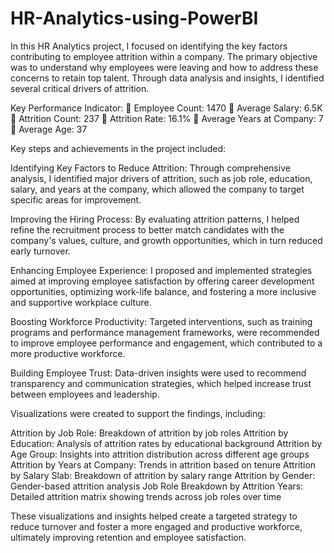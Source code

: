 # HR-Analytics-using-PowerBI

In this HR Analytics project, I focused on identifying the key factors contributing to employee attrition within a company. The primary objective was to understand why employees were leaving and how to address these concerns to retain top talent. Through data analysis and insights, I identified several critical drivers of attrition.

Key Performance Indicator:
🔸 Employee Count: 1470
🔸 Average Salary: 6.5K
🔸 Attrition Count: 237
🔸 Attrition Rate: 16.1%
🔸 Average Years at Company: 7
🔸 Average Age: 37

Key steps and achievements in the project included:

Identifying Key Factors to Reduce Attrition: Through comprehensive analysis, I identified major drivers of attrition, such as job role, education, salary, and years at the company, which allowed the company to target specific areas for improvement.

Improving the Hiring Process: By evaluating attrition patterns, I helped refine the recruitment process to better match candidates with the company's values, culture, and growth opportunities, which in turn reduced early turnover.

Enhancing Employee Experience: I proposed and implemented strategies aimed at improving employee satisfaction by offering career development opportunities, optimizing work-life balance, and fostering a more inclusive and supportive workplace culture.

Boosting Workforce Productivity: Targeted interventions, such as training programs and performance management frameworks, were recommended to improve employee performance and engagement, which contributed to a more productive workforce.

Building Employee Trust: Data-driven insights were used to recommend transparency and communication strategies, which helped increase trust between employees and leadership.

Visualizations were created to support the findings, including:

Attrition by Job Role: Breakdown of attrition by job roles
Attrition by Education: Analysis of attrition rates by educational background
Attrition by Age Group: Insights into attrition distribution across different age groups
Attrition by Years at Company: Trends in attrition based on tenure
Attrition by Salary Slab: Breakdown of attrition by salary range
Attrition by Gender: Gender-based attrition analysis
Job Role Breakdown by Attrition Years: Detailed attrition matrix showing trends across job roles over time

These visualizations and insights helped create a targeted strategy to reduce turnover and foster a more engaged and productive workforce, ultimately improving retention and employee satisfaction.
